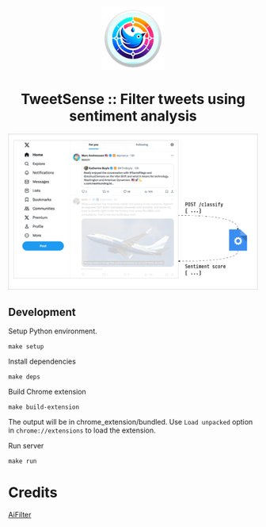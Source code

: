 <p align="center">
  <img src="https://github.com/namuan/tweetsense/raw/main/images/logo.png" width="128px"/>
</p>
<h1 align="center">TweetSense :: Filter tweets using sentiment analysis</h1>

![](images/screenshot.png)

## Development

Setup Python environment.

```shell
make setup
```

Install dependencies

```shell
make deps
```

Build Chrome extension

```shell
make build-extension
```

The output will be in chrome_extension/bundled.
Use `Load unpacked` option in `chrome://extensions` to load the extension.

Run server

```shell
make run
```

# Credits

[AiFilter](https://github.com/thomasj02/AiFilter)
